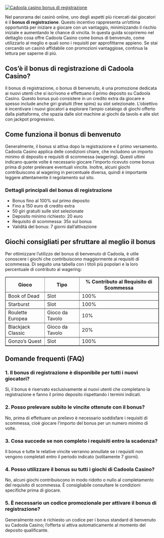 [![Cadoola casino bonus di registrazione](https://123-caf.pages.dev/gitsignup.png)](https://vrmoo.ru/Bt82HjjY)

<div>     <p>Nel panorama dei casinò online, uno degli aspetti più ricercati dai giocatori è il <strong>bonus di registrazione</strong>. Questo incentivo rappresenta un’ottima opportunità per iniziare a giocare con un vantaggio, minimizzando il rischio iniziale e aumentando le chance di vincita. In questa guida scopriremo nel dettaglio cosa offre Cadoola Casino come bonus di benvenuto, come utilizzarlo al meglio e quali sono i requisiti per approfittarne appieno. Se stai cercando un casinò affidabile con promozioni vantaggiose, continua la lettura per saperne di più.</p>    <h2>Cos’è il bonus di registrazione di Cadoola Casino?</h2>   <p>Il bonus di registrazione, o bonus di benvenuto, è una promozione dedicata ai nuovi utenti che si iscrivono e effettuano il primo deposito su Cadoola Casino. Questo bonus può consistere in un credito extra da giocare e spesso include anche giri gratuiti (free spins) su slot selezionate. L’obiettivo è incentivare i nuovi giocatori a esplorare l’ampio catalogo di giochi offerto dalla piattaforma, che spazia dalle slot machine ai giochi da tavolo e alle slot con jackpot progressivo.</p>    <h2>Come funziona il bonus di benvenuto</h2>   <p>Generalmente, il bonus si attiva dopo la registrazione e il primo versamento. Cadoola Casino applica delle condizioni chiare, che includono un importo minimo di deposito e requisiti di scommessa (wagering). Questi ultimi indicano quante volte è necessario giocare l’importo ricevuto come bonus prima di poter prelevare eventuali vincite. Inoltre, alcuni giochi contribuiscono al wagering in percentuale diversa, quindi è importante leggere attentamente il regolamento sul sito.</p>    <h3>Dettagli principali del bonus di registrazione</h3>   <ul>     <li>Bonus fino al 100% sul primo deposito</li>     <li>Fino a 150 euro di credito extra</li>     <li>50 giri gratuiti sulle slot selezionate</li>     <li>Deposito minimo richiesto: 20 euro</li>     <li>Requisito di scommessa: 35x sul bonus</li>     <li>Validità del bonus: 7 giorni dall’attivazione</li>   </ul>    <h2>Giochi consigliati per sfruttare al meglio il bonus</h2>   <p>Per ottimizzare l’utilizzo del bonus di benvenuto di Cadoola, è utile conoscere i giochi che contribuiscono maggiormente ai requisiti di scommessa. Di seguito una tabella con i titoli più popolari e la loro percentuale di contributo al wagering:</p>    <table border="1" cellpadding="5" cellspacing="0">     <thead>       <tr>         <th>Gioco</th>         <th>Tipo</th>         <th>% Contributo al Requisito di Scommessa</th>       </tr>     </thead>     <tbody>       <tr>         <td>Book of Dead</td>         <td>Slot</td>         <td>100%</td>       </tr>       <tr>         <td>Starburst</td>         <td>Slot</td>         <td>100%</td>       </tr>       <tr>         <td>Roulette Europea</td>         <td>Gioco da Tavolo</td>         <td>10%</td>       </tr>       <tr>         <td>Blackjack Classic</td>         <td>Gioco da Tavolo</td>         <td>20%</td>       </tr>       <tr>         <td>Gonzo’s Quest</td>         <td>Slot</td>         <td>100%</td>       </tr>     </tbody>   </table>    <h2>Domande frequenti (FAQ)</h2>    <h3>1. Il bonus di registrazione è disponibile per tutti i nuovi giocatori?</h3>   <p>Sì, il bonus è riservato esclusivamente ai nuovi utenti che completano la registrazione e fanno il primo deposito rispettando i termini indicati.</p>    <h3>2. Posso prelevare subito le vincite ottenute con il bonus?</h3>   <p>No, prima di effettuare un prelievo è necessario soddisfare i requisiti di scommessa, cioè giocare l’importo del bonus per un numero minimo di volte.</p>    <h3>3. Cosa succede se non completo i requisiti entro la scadenza?</h3>   <p>Il bonus e tutte le relative vincite verranno annullate se i requisiti non vengono completati entro il periodo indicato (solitamente 7 giorni).</p>    <h3>4. Posso utilizzare il bonus su tutti i giochi di Cadoola Casino?</h3>   <p>No, alcuni giochi contribuiscono in modo ridotto o nullo al completamento del requisito di scommessa. È consigliabile consultare le condizioni specifiche prima di giocare.</p>    <h3>5. È necessario un codice promozionale per attivare il bonus di registrazione?</h3>   <p>Generalmente non è richiesto un codice per i bonus standard di benvenuto su Cadoola Casino; l’offerta si attiva automaticamente al momento del deposito qualificante.</p> </div>